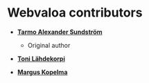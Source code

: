 Webvaloa contributors
============================================

* **[Tarmo Alexander Sundström](http://sundstrom.io/)**

  * Original author

* **[Toni Lähdekorpi](http://toni.la)**

* **[Margus Kopelma](https://github.com/margusk)**
